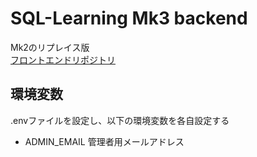 # SQL-Learning Mk3 backend
Mk2のリプレイス版  
[フロントエンドリポジトリ](https://github.com/matsushinDB11/SQL-Learning-Mk3_Frontend)
## 環境変数
.envファイルを設定し、以下の環境変数を各自設定する
- ADMIN_EMAIL 管理者用メールアドレス
